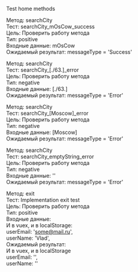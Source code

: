 Test home methods 
  
Метод: searchCity    
Тест: searchCity_mOsCow_success    
Цель: Проверить работу метода  
Тип: positive    
Входные данные: mOsCow   
Ожидаемый результат: messageType = 'Success'  

Метод: searchCity    
Тест: searchCity_[./63.]_error    
Цель: Проверить работу метода  
Тип: negative    
Входные данные: [./63.]   
Ожидаемый результат: messageType = 'Error'

Метод: searchCity    
Тест: searchCity_[Moscow]_error    
Цель: Проверить работу метода  
Тип: negative    
Входные данные: [Moscow]   
Ожидаемый результат: messageType = 'Error'

Метод: searchCity    
Тест: searchCity_emptyString_error    
Цель: Проверить работу метода  
Тип: negative    
Входные данные: ''   
Ожидаемый результат: messageType = 'Error'

Метод: exit   
Тест: Implementation exit test   
Цель: Проверить работу метода  
Тип: positive    
Входные данные:   
    И в vuex, и в localStorage:  
        userEmail: 'some@mail.ru',  
        userName: 'Vlad',  
Ожидаемый результат:  
    И в vuex, и в localStorage   
        userEmail: '',  
        userName: ''  